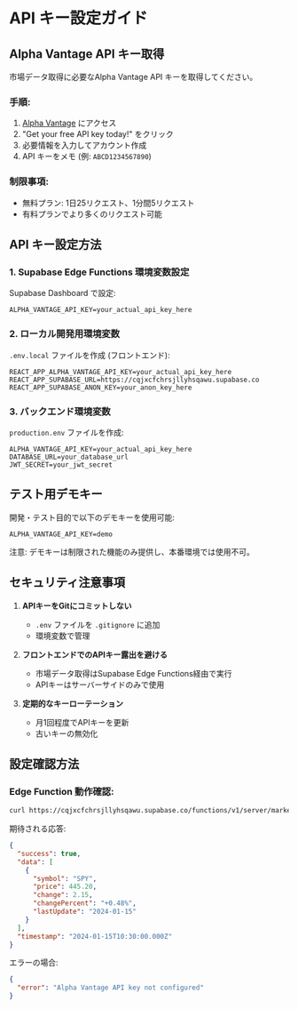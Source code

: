 # API キー設定ガイド

## Alpha Vantage API キー取得

市場データ取得に必要なAlpha Vantage API キーを取得してください。

### 手順:
1. [Alpha Vantage](https://www.alphavantage.co/support/#api-key) にアクセス
2. "Get your free API key today!" をクリック
3. 必要情報を入力してアカウント作成
4. API キーをメモ (例: `ABCD1234567890`)

### 制限事項:
- 無料プラン: 1日25リクエスト、1分間5リクエスト
- 有料プランでより多くのリクエスト可能

## API キー設定方法

### 1. Supabase Edge Functions 環境変数設定

Supabase Dashboard で設定:
```
ALPHA_VANTAGE_API_KEY=your_actual_api_key_here
```

### 2. ローカル開発用環境変数

`.env.local` ファイルを作成 (フロントエンド):
```
REACT_APP_ALPHA_VANTAGE_API_KEY=your_actual_api_key_here
REACT_APP_SUPABASE_URL=https://cqjxcfchrsjllyhsqawu.supabase.co
REACT_APP_SUPABASE_ANON_KEY=your_anon_key_here
```

### 3. バックエンド環境変数

`production.env` ファイルを作成:
```
ALPHA_VANTAGE_API_KEY=your_actual_api_key_here
DATABASE_URL=your_database_url
JWT_SECRET=your_jwt_secret
```

## テスト用デモキー

開発・テスト目的で以下のデモキーを使用可能:
```
ALPHA_VANTAGE_API_KEY=demo
```

注意: デモキーは制限された機能のみ提供し、本番環境では使用不可。

## セキュリティ注意事項

1. **APIキーをGitにコミットしない**
   - `.env` ファイルを `.gitignore` に追加
   - 環境変数で管理

2. **フロントエンドでのAPIキー露出を避ける**
   - 市場データ取得はSupabase Edge Functions経由で実行
   - APIキーはサーバーサイドのみで使用

3. **定期的なキーローテーション**
   - 月1回程度でAPIキーを更新
   - 古いキーの無効化

## 設定確認方法

### Edge Function 動作確認:
```bash
curl https://cqjxcfchrsjllyhsqawu.supabase.co/functions/v1/server/market-data/real-time
```

期待される応答:
```json
{
  "success": true,
  "data": [
    {
      "symbol": "SPY",
      "price": 445.20,
      "change": 2.15,
      "changePercent": "+0.48%",
      "lastUpdate": "2024-01-15"
    }
  ],
  "timestamp": "2024-01-15T10:30:00.000Z"
}
```

エラーの場合:
```json
{
  "error": "Alpha Vantage API key not configured"
}
```